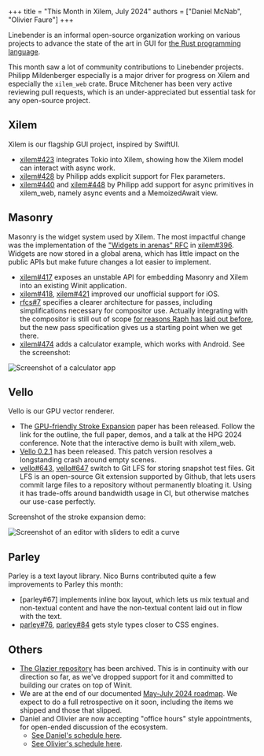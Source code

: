 +++
title = "This Month in Xilem, July 2024"
authors = ["Daniel McNab", "Olivier Faure"]
+++

Linebender is an informal open-source organization working on various projects to advance the state of the art in GUI for [the Rust programming language](https://rust-lang.org).

This month saw a lot of community contributions to Linebender projects.
Philipp Mildenberger especially is a major driver for progress on Xilem and especially the `xilem_web` crate.
Bruce Mitchener has been very active reviewing pull requests, which is an under-appreciated but essential task for any open-source project.

## Xilem

Xilem is our flagship GUI project, inspired by SwiftUI.

- [xilem#423][] integrates Tokio into Xilem, showing how the Xilem model can interact with async work.
- [xilem#428][] by Philipp adds explicit support for Flex parameters.
- [xilem#440][] and [xilem#448] by Philipp add support for async primitives in xilem_web, namely async events and a MemoizedAwait view.

## Masonry

Masonry is the widget system used by Xilem.
The most impactful change was the implementation of the ["Widgets in arenas" RFC](https://github.com/linebender/rfcs/blob/main/rfcs/0006-widgets-in-arenas.md) in [xilem#396][].
Widgets are now stored in a global arena, which has little impact on the public APIs but make future changes a lot easier to implement.

- [xilem#417][] exposes an unstable API for embedding Masonry and Xilem into an existing Winit application.
- [xilem#418][], [xilem#421][] improved our unofficial support for iOS.
- [rfcs#7][] specifies a clearer architecture for passes, including simplifications necessary for compositor use.
  Actually integrating with the compositor is still out of scope [for reasons Raph has laid out before](https://raphlinus.github.io/ui/graphics/2020/09/13/compositor-is-evil.html), but the new pass specification gives us a starting point when we get there.
- [xilem#474](https://github.com/linebender/xilem/pull/474) adds a calculator example, which works with Android.
See the screenshot:

![Screenshot of a calculator app](/calculator_example.png)

## Vello

Vello is our GPU vector renderer.

- The [GPU-friendly Stroke Expansion](https://linebender.org/gpu-stroke-expansion-paper/) paper has been released.
  Follow the link for the outline, the full paper, demos, and a talk at the HPG 2024 conference.
  Note that the interactive demo is built with xilem_web.
- [Vello 0.2.1](https://github.com/linebender/vello/releases/tag/v0.2.1) has been released.
  This patch version resolves a longstanding crash around empty scenes.
- [vello#643][], [vello#647][] switch to Git LFS for storing snapshot test files.
  Git LFS is an open-source Git extension supported by Github, that lets users commit large files to a repository without permanently bloating it.
  Using it has trade-offs around bandwidth usage in CI, but otherwise matches our use-case perfectly.

Screenshot of the stroke expansion demo:

![Screenshot of an editor with sliders to edit a curve](/stroke_expansion_demo.png)

## Parley

Parley is a text layout library.
Nico Burns contributed quite a few improvements to Parley this month:

- [parley#67] implements inline box layout, which lets us mix textual and non-textual content and have the non-textual content laid out in flow with the text.
- [parley#76], [parley#84] gets style types closer to CSS engines.

## Others

- [The Glazier repository](https://github.com/linebender/glazier/) has been archived.
  This is in continuity with our direction so far, as we've dropped support for it and committed to building our crates on top of Winit.
- We are at the end of our documented [May-July 2024 roadmap](@/blog/2024-06-17-roadmap-may-2024.md).
  We expect to do a full retrospective on it soon, including the items we shipped and those that slipped.
- Daniel and Olivier are now accepting "office hours" style appointments, for open-ended discussion of the ecosystem.
  - [See Daniel's schedule here](https://calendar.google.com/calendar/u/0/appointments/schedules/AcZssZ32eQYJ9DtZ_wJaYNtT36YioETiloZDIdImFpBFRo5-XsqGzpikgkg47LPsiHhpiwiQ1orOwwW2).
  - [See Olivier's schedule here](https://calendar.google.com/calendar/u/0/appointments/schedules/AcZssZ2t767ZRETD_TkRI_VxK2ZTG0VrO9OZ4l7HvTxefhtJcg85iK0ZN7zWNnAEZtH0Dn7C1GKxrmYM).

[xilem#417]: https://github.com/linebender/xilem/pull/417
[xilem#418]: https://github.com/linebender/xilem/pull/418
[xilem#421]: https://github.com/linebender/xilem/pull/421
[xilem#423]: https://github.com/linebender/xilem/pull/423
[xilem#428]: https://github.com/linebender/xilem/pull/428
[xilem#440]: https://github.com/linebender/xilem/pull/440
[xilem#448]: https://github.com/linebender/xilem/pull/448
[xilem#396]: https://github.com/linebender/xilem/pull/396
[rfcs#7]: https://github.com/linebender/rfcs/pull/7
[vello#643]: https://github.com/linebender/vello/pull/643
[vello#647]: https://github.com/linebender/vello/pull/647
[parley#76]: https://github.com/linebender/parley/pull/76
[parley#84]: https://github.com/linebender/parley/pull/84
